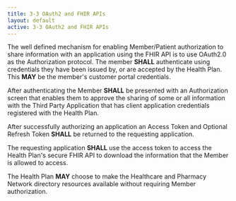 ```yaml
---
title: 3-3 OAuth2 and FHIR APIs
layout: default
active: 3-3 OAuth2 and FHIR APIs
---
```


The well defined mechanism for enabling Member/Patient authorization to share information with an application using the FHIR API is to use OAuth2.0 as the Authorization protocol. The member **SHALL** authenticate using credentials they have been issued by, or are accepted by the Health Plan. This **MAY** be the member's customer portal credentials.

After authenticating the Member **SHALL** be presented with an Authorization screen that enables them to approve the sharing of some or all information with the Third Party Application that has client application credentials registered with the Health Plan.

After successfully authorizing an application an Access Token and Optional Refresh Token **SHALL** be returned to the requesting application. 

The requesting application **SHALL** use the access token to access the Health Plan's secure FHIR API to download the information that the Member is allowed to access. 

The Health Plan **MAY** choose to make the Healthcare and Pharmacy Network directory resources available without requiring Member authorization. 